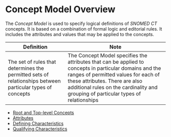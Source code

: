 # Concept Model Overview

The  _Concept Model_ is used to specify logical definitions of  _SNOMED CT_ concepts. It is based on a combination of formal logic and editorial rules. It includes the attributes and values that may be applied to the concepts. 

| Definition | Note |
|---|---|
| The set of rules that determines the permitted sets of relationships between particular types of concepts | The Concept Model specifies the attributes that can be applied to concepts in particular domains and the ranges of permitted values for each of these attributes. There are also additional rules on the cardinality and grouping of particular types of relationships |

  * [Root and Top-level Concepts](Root-and-Top-level-Concepts_179932142.html)
  * [Attributes](Attributes_179932146.html)
  * [Defining Characteristics](Defining-Characteristics_179932145.html)
  * [Qualifying Characteristics](Qualifying-Characteristics_179932147.html)

